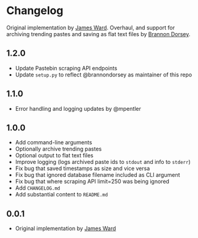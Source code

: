 # Changelog

Original implementation by [James Ward](https://github.com/imnotjames). Overhaul, and support for archiving trending pastes and saving as flat text files by [Brannon Dorsey](https://github.com/brannondorsey).

## 1.2.0

- Update Pastebin scraping API endpoints
- Update `setup.py` to reflect @brannondorsey as maintainer of this repo

## 1.1.0

- Error handling and logging updates by @mpentler

## 1.0.0

- Add command-line arguments
- Optionally archive trending pastes
- Optional output to flat text files
- Improve logging (logs archived paste ids to `stdout` and info to `stderr`)
- Fix bug that saved timestamps as size and vice versa
- Fix bug that ignored database filename included as CLI argument
- Fix bug that where scraping API limit=250 was being ignored
- Add `CHANGELOG.md`
- Add substantial content to `README.md`

## 0.0.1

- Original implementation by [James Ward](https://github.com/imnotjames)
